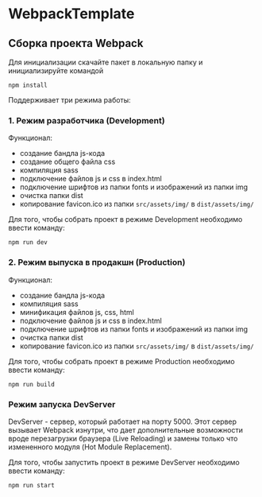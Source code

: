 # WebpackTemplate

## Сборка проекта Webpack

Для инициализации скачайте пакет в локальную папку и инициализируйте командой

`npm install`

Поддерживает три режима работы:

### 1. Режим разработчика (Development)

Функционал:

- создание бандла js-кода
- создание общего файла css
- компиляция sass
- подключение файлов js и css в index.html
- подключение шрифтов из папки fonts и изображений из папки img
- очистка папки dist
- копирование favicon.ico из папки `src/assets/img/` в `dist/assets/img/`

Для того, чтобы собрать проект в режиме Development необходимо ввести команду:

`npm run dev`

### 2. Режим выпуска в продакшн (Production)

Функционал:

- создание бандла js-кода
- компиляция sass
- минификация файлов js, css, html
- подключение файлов js и css в index.html
- подключение шрифтов из папки fonts и изображений из папки img
- очистка папки dist
- копирование favicon.ico из папки `src/assets/img/` в `dist/assets/img/`

Для того, чтобы собрать проект в режиме Production необходимо ввести команду:

`npm run build`

### Режим запуска DevServer

DevServer - сервер, который работает на порту 5000. Этот сервер вызывает Webpack изнутри, что дает дополнительные возможности вроде перезагрузки браузера (Live Reloading) и замены только что измененного модуля (Hot Module Replacement).

Для того, чтобы запустить проект в режиме DevServer необходимо ввести команду:

`npm run start`
